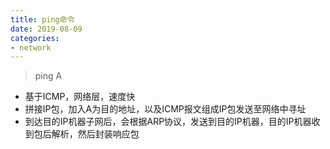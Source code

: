 ```yaml
--- 
title: ping命令
date: 2019-08-09
categories: 
- network
---
```

> ping A
* 基于ICMP，网络层，速度快
* 拼接IP包，加入A为目的地址，以及ICMP报文组成IP包发送至网络中寻址
* 到达目的IP机器子网后，会根据ARP协议，发送到目的IP机器，目的IP机器收到包后解析，然后封装响应包
